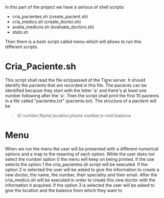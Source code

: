 In this part of the project we have a serious of shell scripts: 
  * cria_pacientes.sh (create_pacient.sh)
  * cria_medico.sh (create_doctor.sh)
  * avalia_medicos.sh (evaluate_doctors.sh)
  * stats.sh

Then there is a bash script called menu which will allows to run this different scripts.

# Cria_Paciente.sh
This script shall read the file ect/passwd of the Tigre server. It should identify the pacients that are recorded in this file. The pacients can be identified because they start with the letter 'a' and there's at least one number following after the 'a'. Then the script shall print the first 10 pacients in a file called "pacientes.txt" (pacients.txt). The structure of a pacitent will be
 > ID number;Name;location;phone number;e-mail;balance


# Menu
When we run the menu the user will be presented with a different numerical options and a map to the meaning of each option. While the user does not select the number option 0 the menu will keep on being printed. If the use selects the option 1 the cria_pacientes.sh script will be executed. If the option 2 is selected the user will be asked to give the information to create a new doctor, the name, the number, their speciality and their email. After the cria_medico.sh will be executed in order to create this new doctor with the information it acquired. If the option 3 is selected the user will be asked to give the location and the balance from which they want to  
